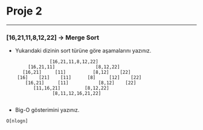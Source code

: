 # Proje 2
---
### [16,21,11,8,12,22] -> Merge Sort

* Yukarıdaki dizinin sort türüne göre aşamalarını yazınız.

```
                [16,21,11,8,12,22]
        [16,21,11]               [8,12,22]
      [16,21]     [11]          [8,12]    [22]  
    [16]    [21]    [11]      [8]     [12]    [22]
       [16,21]     [11]           [8,12]    [22]
          [11,16,21]         [8,12,22]
                 [8,11,12,16,21,22]


```


* Big-O gösterimini yazınız.
```
O[nlogn]
```

